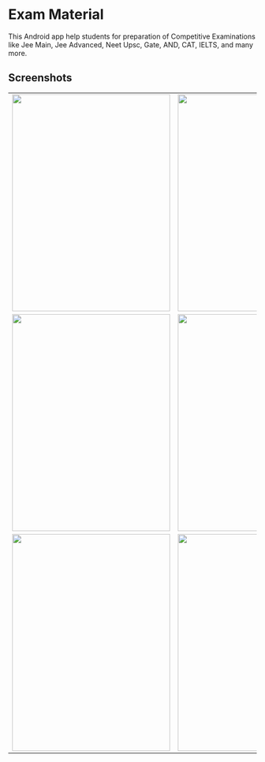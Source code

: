 # Exam Material

This Android app help students for preparation of Competitive Examinations like Jee Main, Jee Advanced, Neet Upsc, Gate, AND, CAT, IELTS, and many more.

## Screenshots
<table>
<tr>
    <td><img src="https://github.com/SatyamSoni23/ExamMaterial/blob/main/Screenshots/1.JPG" width=320 height=440 padding = "20"/></td>
    <td><img src="https://github.com/SatyamSoni23/ExamMaterial/blob/main/Screenshots/2.JPG" width=320 height=440 padding = "20"/></td>
    <td><img src="https://github.com/SatyamSoni23/ExamMaterial/blob/main/Screenshots/3.png" width=320 height=440 padding = "20"/></td>
  </tr>
<tr>
   <td><img src="https://github.com/SatyamSoni23/ExamMaterial/blob/main/Screenshots/4.jpg" width=320 height=440 padding = "20"/></td>
    <td><img src="https://github.com/SatyamSoni23/ExamMaterial/blob/main/Screenshots/5.jpg" width=320 height=440 padding = "20"/></td>
<td><img src="https://github.com/SatyamSoni23/ExamMaterial/blob/main/Screenshots/6.png" width=320 height=440 padding = "20"/></td>
</tr>
<tr>
<td><img src="https://github.com/SatyamSoni23/ExamMaterial/blob/main/Screenshots/7.png" width=320 height=440 padding = "20"/></td>
<td><img src="https://github.com/SatyamSoni23/ExamMaterial/blob/main/Screenshots/8.png" width=320 height=440 padding = "20"/></td>
  </tr>
</table>
